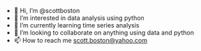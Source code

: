 - 👋 Hi, I’m @scottboston
- 👀 I’m interested in data analysis using python 
- 🌱 I’m currently learning time series analysis
- 💞️ I’m looking to collaborate on anything using data and python
- 📫 How to reach me scott.boston@yahoo.com

<!---
scottboston/scottboston is a ✨ special ✨ repository because its `README.md` (this file) appears on your GitHub profile.
You can click the Preview link to take a look at your changes.
--->
